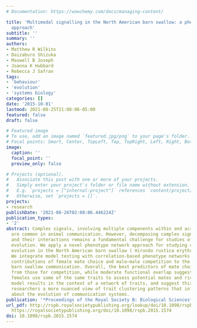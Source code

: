 ```yaml
---
# Documentation: https://wowchemy.com/docs/managing-content/

title: 'Multimodal signalling in the North American barn swallow: a phenotype network
  approach'
subtitle: ''
summary: ''
authors:
- Matthew R Wilkins
- Daizaburo Shizuka
- Maxwell B Joseph
- Joanna K Hubbard
- Rebecca J Safran
tags:
- 'behaviour'
- 'evolution'
- 'systems biology'
categories: []
date: '2015-10-01'
lastmod: 2021-08-25T21:08:06-05:00
featured: false
draft: false

# Featured image
# To use, add an image named `featured.jpg/png` to your page's folder.
# Focal points: Smart, Center, TopLeft, Top, TopRight, Left, Right, BottomLeft, Bottom, BottomRight.
image:
  caption: ''
  focal_point: ''
  preview_only: false

# Projects (optional).
#   Associate this post with one or more of your projects.
#   Simply enter your project's folder or file name without extension.
#   E.g. `projects = ["internal-project"]` references `content/project/deep-learning/index.md`.
#   Otherwise, set `projects = []`.
projects: 
- research
publishDate: '2021-08-26T02:08:06.446224Z'
publication_types:
- '2'
abstract: Complex signals, involving multiple components within and across modalities,
  are common in animal communication. However, decomposing complex signals into traits
  and their interactions remains a fundamental challenge for studies of phenotype
  evolution. We apply a novel phenotype network approach for studying complex signal
  evolution in the North American barn swallow ( Hirundo rustica erythrogaster ).
  We integrate model testing with correlation-based phenotype networks to infer the
  contributions of female mate choice and male–male competition to the evolution of
  barn swallow communication. Overall, the best predictors of mate choice were distinct
  from those for competition, while moderate functional overlap suggests males and
  females use some of the same traits to assess potential mates and rivals. We interpret
  model results in the context of a network of traits, and suggest this approach allows
  researchers a more nuanced view of trait clustering patterns that informs new hypotheses
  about the evolution of communication systems.
publication: '*Proceedings of the Royal Society B: Biological Sciences*'
url_pdf: http://rspb.royalsocietypublishing.org/lookup/doi/10.1098/rspb.2015.1574
  https://royalsocietypublishing.org/doi/10.1098/rspb.2015.1574
doi: 10.1098/rspb.2015.1574
---
```

